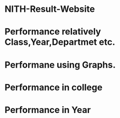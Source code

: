 # NITH-Result-Website
# Performance relatively Class,Year,Departmet etc.
# Performane using Graphs.
# Performance in college
# Performance in Year
